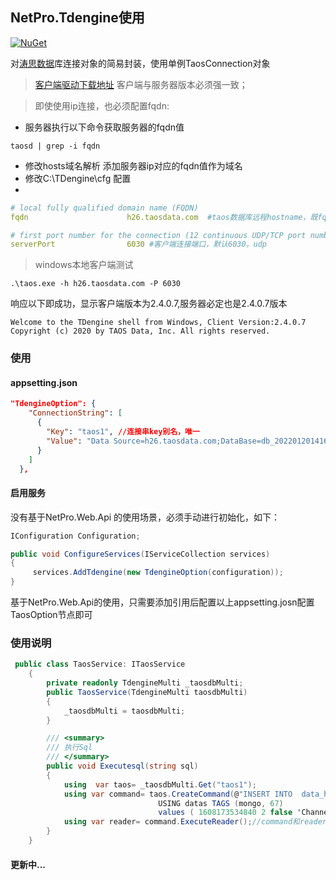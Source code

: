 ## NetPro.Tdengine使用
 [![NuGet](https://img.shields.io/nuget/v/NetPro.Tdengine.svg)](https://nuget.org/packages/NetPro.Tdengine)

对[涛思数据](https://www.taosdata.com/cn/)库连接对象的简易封装，使用单例TaosConnection对象

> [客户端驱动下载地址](https://www.taosdata.com/all-downloads#tdengine_win-list) 客户端与服务器版本必须强一致；

> 即使使用ip连接，也必须配置fqdn:
- 服务器执行以下命令获取服务器的fqdn值

```
taosd | grep -i fqdn
```
- 修改hosts域名解析 添加服务器ip对应的fqdn值作为域名
- 修改C:\TDengine\cfg 配置
- 
```yaml
# local fully qualified domain name (FQDN)
fqdn                      h26.taosdata.com  #taos数据库远程hostname，既fqdn

# first port number for the connection (12 continuous UDP/TCP port number are used) 
serverPort                6030 #客户端连接端口，默认6030，udp
```
> windows本地客户端测试

```
.\taos.exe -h h26.taosdata.com -P 6030
```
响应以下即成功，显示客户端版本为2.4.0.7,服务器必定也是2.4.0.7版本
```
Welcome to the TDengine shell from Windows, Client Version:2.4.0.7
Copyright (c) 2020 by TAOS Data, Inc. All rights reserved.
```

### 使用

#### appsetting.json 

```json
"TdengineOption": {
    "ConnectionString": [
      {
        "Key": "taos1", //连接串key别名，唯一
        "Value": "Data Source=h26.taosdata.com;DataBase=db_20220120141621;Username=root;Password=taosdata;Port=6030" //别名key对应的连接串
      }
    ]
  },

```
#### 启用服务
没有基于NetPro.Web.Api 的使用场景，必须手动进行初始化，如下：
```csharp
IConfiguration Configuration;

public void ConfigureServices(IServiceCollection services)
{
     services.AddTdengine(new TdengineOption(configuration));
}
```

基于NetPro.Web.Api的使用，只需要添加引用后配置以上appsetting.josn配置TaosOption节点即可

### 使用说明
```csharp
 public class TaosService: ITaosService
    {
        private readonly TdengineMulti _taosdbMulti;
        public TaosService(TdengineMulti taosdbMulti)
        {
            _taosdbMulti = taosdbMulti;
        }

        /// <summary>
        /// 执行Sql
        /// </summary>
        public void Executesql(string sql)
        {
            using  var taos= _taosdbMulti.Get("taos1");
            using var command= taos.CreateCommand(@"INSERT INTO  data_history_67 
                                 USING datas TAGS (mongo, 67) 
                                 values ( 1608173534840 2 false 'Channel1.窑.烟囱温度' '烟囱温度' '122.00' );");
            using var reader= command.ExecuteReader();//command和reader都必须using
        }
    }
```

#### 更新中...

